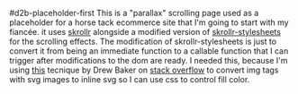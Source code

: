 #d2b-placeholder-first
This is a "parallax" scrolling page used as a placeholder for a horse tack ecommerce site that I'm going to start with my fiancée. it uses [skrollr](https://github.com/Prinzhorn/skrollr) alongside a modified version of [skrollr-stylesheets](https://github.com/Prinzhorn/skrollr-stylesheets) for the scrolling effects. The modification of skrollr-stylesheets is just to convert it from being an immediate function to a callable function that I can trigger after modifications to the dom are ready. I needed this, because I'm using [this](http://stackoverflow.com/questions/11978995/how-to-change-color-of-svg-image-using-css-jquery-svg-image-replacement) tecnique by Drew Baker on [stack overflow](http://stackoverflow.com) to convert img tags with svg images to inline svg so I can use css to control fill color.